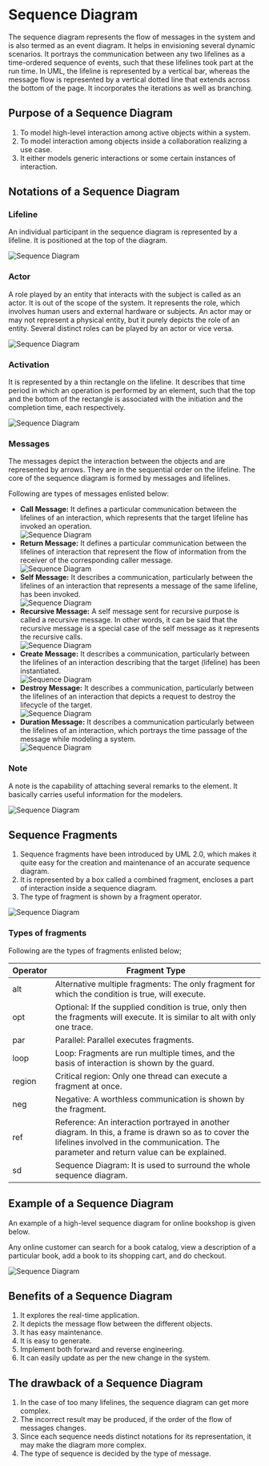 Sequence Diagram
================

The sequence diagram represents the flow of messages in the system and is also termed as an event diagram. It helps in envisioning several dynamic scenarios. It portrays the communication between any two lifelines as a time-ordered sequence of events, such that these lifelines took part at the run time. In UML, the lifeline is represented by a vertical bar, whereas the message flow is represented by a vertical dotted line that extends across the bottom of the page. It incorporates the iterations as well as branching.

Purpose of a Sequence Diagram
-----------------------------

1.  To model high-level interaction among active objects within a system.
2.  To model interaction among objects inside a collaboration realizing a use case.
3.  It either models generic interactions or some certain instances of interaction.

Notations of a Sequence Diagram
-------------------------------

### Lifeline

An individual participant in the sequence diagram is represented by a lifeline. It is positioned at the top of the diagram.

![Sequence Diagram](https://static.javatpoint.com/tutorial/uml/images/uml-sequence-diagram.png)

### Actor

A role played by an entity that interacts with the subject is called as an actor. It is out of the scope of the system. It represents the role, which involves human users and external hardware or subjects. An actor may or may not represent a physical entity, but it purely depicts the role of an entity. Several distinct roles can be played by an actor or vice versa.

![Sequence Diagram](https://static.javatpoint.com/tutorial/uml/images/uml-sequence-diagram2.png)

### Activation

It is represented by a thin rectangle on the lifeline. It describes that time period in which an operation is performed by an element, such that the top and the bottom of the rectangle is associated with the initiation and the completion time, each respectively.

![Sequence Diagram](https://static.javatpoint.com/tutorial/uml/images/uml-sequence-diagram3.png)

### Messages

The messages depict the interaction between the objects and are represented by arrows. They are in the sequential order on the lifeline. The core of the sequence diagram is formed by messages and lifelines.

Following are types of messages enlisted below:

*   **Call Message:** It defines a particular communication between the lifelines of an interaction, which represents that the target lifeline has invoked an operation.  
    ![Sequence Diagram](https://static.javatpoint.com/tutorial/uml/images/uml-sequence-diagram4.png)
*   **Return Message:** It defines a particular communication between the lifelines of interaction that represent the flow of information from the receiver of the corresponding caller message.  
    ![Sequence Diagram](https://static.javatpoint.com/tutorial/uml/images/uml-sequence-diagram5.png)
*   **Self Message:** It describes a communication, particularly between the lifelines of an interaction that represents a message of the same lifeline, has been invoked.  
    ![Sequence Diagram](https://static.javatpoint.com/tutorial/uml/images/uml-sequence-diagram6.png)
*   **Recursive Message:** A self message sent for recursive purpose is called a recursive message. In other words, it can be said that the recursive message is a special case of the self message as it represents the recursive calls.  
    ![Sequence Diagram](https://static.javatpoint.com/tutorial/uml/images/uml-sequence-diagram7.png)
*   **Create Message:** It describes a communication, particularly between the lifelines of an interaction describing that the target (lifeline) has been instantiated.  
    ![Sequence Diagram](https://static.javatpoint.com/tutorial/uml/images/uml-sequence-diagram8.png)
*   **Destroy Message:** It describes a communication, particularly between the lifelines of an interaction that depicts a request to destroy the lifecycle of the target.  
    ![Sequence Diagram](https://static.javatpoint.com/tutorial/uml/images/uml-sequence-diagram9.png)
*   **Duration Message:** It describes a communication particularly between the lifelines of an interaction, which portrays the time passage of the message while modeling a system.  
    ![Sequence Diagram](https://static.javatpoint.com/tutorial/uml/images/uml-sequence-diagram10.png)

### Note

A note is the capability of attaching several remarks to the element. It basically carries useful information for the modelers.

![Sequence Diagram](https://static.javatpoint.com/tutorial/uml/images/uml-sequence-diagram11.png)

Sequence Fragments
------------------

1.  Sequence fragments have been introduced by UML 2.0, which makes it quite easy for the creation and maintenance of an accurate sequence diagram.
2.  It is represented by a box called a combined fragment, encloses a part of interaction inside a sequence diagram.
3.  The type of fragment is shown by a fragment operator.

![Sequence Diagram](https://static.javatpoint.com/tutorial/uml/images/uml-sequence-diagram12.png)

### Types of fragments

Following are the types of fragments enlisted below;

| Operator | Fragment Type |
|----------|---------------|
| alt | Alternative multiple fragments: The only fragment for which the condition is true, will execute. |
| opt | Optional: If the supplied condition is true, only then the fragments will execute. It is similar to alt with only one trace. |
| par | Parallel: Parallel executes fragments. |
| loop | Loop: Fragments are run multiple times, and the basis of interaction is shown by the guard. |
| region | Critical region: Only one thread can execute a fragment at once. |
| neg | Negative: A worthless communication is shown by the fragment. |
| ref | Reference: An interaction portrayed in another diagram. In this, a frame is drawn so as to cover the lifelines involved in the communication. The parameter and return value can be explained. |
| sd | Sequence Diagram: It is used to surround the whole sequence diagram. |

Example of a Sequence Diagram
-----------------------------

An example of a high-level sequence diagram for online bookshop is given below.

Any online customer can search for a book catalog, view a description of a particular book, add a book to its shopping cart, and do checkout.

![Sequence Diagram](https://static.javatpoint.com/tutorial/uml/images/uml-sequence-diagram13.png)

Benefits of a Sequence Diagram
------------------------------

1.  It explores the real-time application.
2.  It depicts the message flow between the different objects.
3.  It has easy maintenance.
4.  It is easy to generate.
5.  Implement both forward and reverse engineering.
6.  It can easily update as per the new change in the system.

The drawback of a Sequence Diagram
----------------------------------

1.  In the case of too many lifelines, the sequence diagram can get more complex.
2.  The incorrect result may be produced, if the order of the flow of messages changes.
3.  Since each sequence needs distinct notations for its representation, it may make the diagram more complex.
4.  The type of sequence is decided by the type of message.
